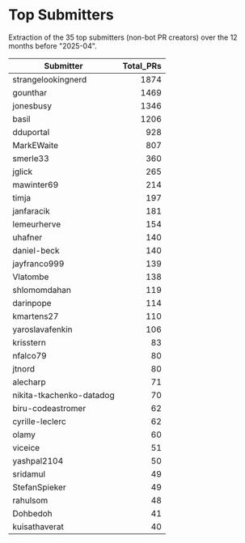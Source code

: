 # Top Submitters

Extraction of the 35 top submitters (non-bot PR creators) 
over the 12 months before "2025-04".


| Submitter                | Total_PRs |
| ------------------------ | --------: |
| strangelookingnerd       |      1874 |
| gounthar                 |      1469 |
| jonesbusy                |      1346 |
| basil                    |      1206 |
| dduportal                |       928 |
| MarkEWaite               |       807 |
| smerle33                 |       360 |
| jglick                   |       265 |
| mawinter69               |       214 |
| timja                    |       197 |
| janfaracik               |       181 |
| lemeurherve              |       154 |
| uhafner                  |       140 |
| daniel-beck              |       140 |
| jayfranco999             |       139 |
| Vlatombe                 |       138 |
| shlomomdahan             |       119 |
| darinpope                |       114 |
| kmartens27               |       110 |
| yaroslavafenkin          |       106 |
| krisstern                |        83 |
| nfalco79                 |        80 |
| jtnord                   |        80 |
| alecharp                 |        71 |
| nikita-tkachenko-datadog |        70 |
| biru-codeastromer        |        62 |
| cyrille-leclerc          |        62 |
| olamy                    |        60 |
| viceice                  |        51 |
| yashpal2104              |        50 |
| sridamul                 |        49 |
| StefanSpieker            |        49 |
| rahulsom                 |        48 |
| Dohbedoh                 |        41 |
| kuisathaverat            |        40 |
